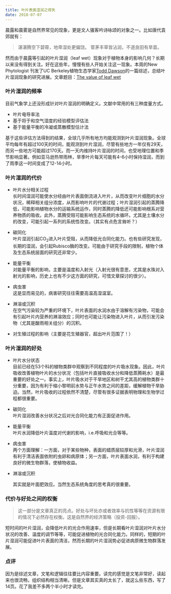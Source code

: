 ```yaml
---
title: 叶片表面湿润之得失
date: 2018-07-07
---
```


 晨露和晨雾是自然界常见的现象，更是文人骚客吟诗咏颂的对象之一。比如唐代袁郊就有：

> 湛湛腾空下碧霄，地卑湿处更偏饶。 菅茅丰草皆沾润，不道良田有旱苗。 

然而由于晨露等引起的叶片湿润（leaf wet）现象对于植物本身的影响几何？长期以来没有得到关注。好在这些年，慢慢有些人开始关注这一现象。本周的New Phytologist 刊发了UC Berkeley植物生态学家[Todd Dawson](https://nature.berkeley.edu/dawsonlab/people/todd-dawson/)的一篇综述，总结叶片湿润现象的研究进展。文章题目：[The value of leaf wet](<https://doi.org/10.1111/nph.15307> )

### 叶片湿润的频率

目前气象学上还没形成针对叶片湿润的明确定义。文献中常用的有三种度量方式。

- 叶片电导率法
- 基于将于和空气湿度的经验模型评估法
- 基于能量平衡的冷凝或蒸散模型估计法

基于这些评估方法得到的结果，全球几乎所有地方均能观测到叶片湿润现象。全球平均每年有超过100天的时间，能观测到叶片湿润，尽管有些地方一年仅有29天，而另一些地方可能超过170天。而一天内维持叶片湿润的时间，也受地理位置和季节影响显著。例如亚马逊热带雨林，旱季叶片每天可能有4-6小时保持湿润，而到了雨季这一时间变成了12-14小时。

### 叶片湿润的代价

- 叶片水分相关过程   
  长时间湿润可能使水分经由叶片表面倒流进入叶片，从而改变叶片细胞的水分状况，稀释相关组分浓度，从而影响叶片的代谢过程；叶片湿润引起的蒸腾降低，可能影响植物水分的运输系统运作，同时蒸腾的降低还可能影响根系对营养物质的吸收。此外，蒸腾受阻可能影响生态系统的水循环。尤其是土壤水分的改变，可能引起一系列的系统性改变。（其实有点危言耸听？）

- 碳同化    
  叶片湿润引起CO<sub>2</sub>进入叶片受阻，从而降低光合同化能力。也有些研究发现，长期的湿润，会引起Rubisco酶的改变。可能由于研究手段的限制，植物个体及生态系统层面的研究还非常少。

- 能量平衡   
  对能量平衡的影响，主要是温度和入射光（入射光很有意思，尤其是水珠对入射光的影响，历史上也有不少这方面的研究，可惜文章探讨的很少）。

- 病虫害   
  这是显而易见的，病害研究往往需要高温高湿温室。

- 淋溶或沉积   
  在空气污染较为严重的环境下，叶片表面的水润水由于溶解有污染物，可能会有引起叶片内营养的淋溶效应；同时也可能让污染物进入叶片，从而引发污染物（尤其是酸雨相关组分）的沉积。

- 对生殖过程的影响（主要是花生殖器官，超出叶片范围了！）

### 叶片湿润的好处

- 叶片水分状态   
  目前已经在53个科的植物类群中观察到不同程度的叶片吸水现象。因此，叶片吸收改善植物叶片的水分状况（包括叶片直接吸收水分和降低蒸腾耗水）是最重要的好处之一。事实上，叶片吸水对于干旱地区和树干尤其高的植物类群十分重要，因为有利于缩小黎明前水势与正午水势之间的差距，缓解植物干旱胁迫。当然，叶片吸收的过程依然不清楚，尽管有很多证据表明物理和生物学过程都很重要。

- 碳同化   
  叶片湿润改善水分状况之后对光合同化能力有正面促进作用。

- 能量平衡   
  叶片水润降低叶片温度对代谢的影响，i.e.呼吸和光合等等。

- 病虫害   
  两个方面理解：一方面，对于某些物种，表面的蜡质层较厚和光滑，叶片湿润有利于清洁表面依附的虫卵和病原体；另一方面，叶片表面水润，有利于构建良好的微生物群落，使植物收益。

- 淋溶或沉积

  其实就是叶面肥效应。当然生态系统角度的思考真的很重要。

### 代价与好处之间的权衡

>  这一部分是文章真正的亮点。好处与坏处亦或者效率与抗性等等在资源有限的情况下必然存在权衡。这是自然界的经济策略（投资-回报）。

短时间的叶片湿润，会降低叶片的光合作用速率，但是长期看叶片湿润对叶片水分状况的改善、温度的调节等等，可能促进植物的光合同化能力。同样的，短期的叶片湿润可能促进叶片表面的清洁，然而长期的叶片湿润势必促进病原微生物群落发展。



### 点评

因为是综述文章，文笔和逻辑往往要比内容重要。读完的感觉是文笔非常好，读起来也很流畅，组织结构相当清晰。但是文章其实真的太长了，就这么些东西，写了14页。花了我差不多两个半小时才读完。




</br></br></br>



